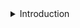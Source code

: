 <details>
<summary>Introduction</summary>

Introduces the Stream API.

The following topics are covered:
- Stream creation
  - a) `Stream.of(v1, v2, v3, ...)`
  - b) `List.stream()`
- The Stream interfaces
  - Intermediate operations
  - Terminal operations

The addition of the `Stream` API was one of the major features added to Java 8. A `Stream` in Java can be defined as a sequence of elements from a source that supports aggregate operations on its elements. The source here refers to collections or arrays that provide data to a stream.

A few important points about streams are:
1. A stream is not a data structure itself. It is a bunch of operations applied to a source. The source can be collections, arrays or I/O channels.
2. Streams don’t change the original data structure.
3. There can be zero or more intermediate operations that transform a stream into another stream.
4. Each intermediate operation is lazily executed (This will be discussed later).
5. Terminal operations produce the result of the stream.

### Stream creation

Streams can be created from different element sources, e.g., a collection or an array with the help of `stream()` and `of()` methods. Below are the different ways to create a stream.

### a) `Stream.of(v1, v2, v3, ...)`

In the below example, we are creating a stream of integers using the `Stream.of()` method.

```java
import java.util.stream.Stream;

public class StreamDemo {
    public static void main(String[] args) {
        Stream<Integer> stream = Stream.of(1,2,3,4,5,6,7,8,9);
        stream.forEach(p -> System.out.println(p));
    }
}
```

#### Output

```
1
2
3
4
5
6
7
8
9
```

### b) `List.stream()`

In the below example, we are creating a stream from a `List`.

```java
import java.util.ArrayList;
import java.util.List;
import java.util.stream.Stream;

public class StreamDemo {
    public static void main(String[] args) {
        List<String> list = new ArrayList<>();
        list.add("a");
        list.add("b");
        list.add("c");
        list.add("d");

        Stream<String> stream = list.stream();
        stream.forEach(p -> System.out.println(p));
    }
}
```

#### Output

```
a
b
c
d
```

### The Stream interfaces

The Stream API defines a few interfaces such as `Stream`, `IntStream`, `LongStream`, etc.

The `Stream<T>` interface is for object elements. For primitives, it defines `IntStream`, `LongStream` and `DoubleStream` interfaces.

It is a good practice to use primitive streams if you are dealing with primitives because wrapping primitives to objects and auto-boxing is a costly process.

Below is the complete list of methods defined in Stream API.

![img.png](img/01.png)

The methods defined by these interfaces can be divided into the following two categories:

### Intermediate operations

These methods do not produce any results. They usually accept functional interfaces as parameters and always return a new stream. Some examples of intermediate operations are `filter()`, `map()`, etc.

### Terminal operations

These methods produce some results, e.g., `count()`, `toArray(..)`, and `collect(..)`.

The streams operations can be further classified as:
1. filtering
2. slicing
3. mapping
4. matching and finding
5. reduction
6. collect

This was the basic introduction to streams. In subsequent sections, we will explore each of these operations. We will also look at how these methods are combined to process collections.

---

The next section discusses the filtering operations in `Stream`.

</details>


